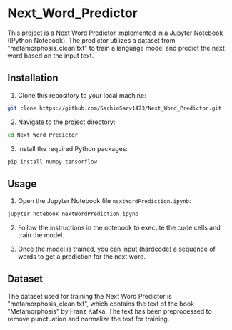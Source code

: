# Next_Word_Predictor

This project is a Next Word Predictor implemented in a Jupyter Notebook (IPython Notebook). The predictor utilizes a dataset from "metamorphosis_clean.txt" to train a language model and predict the next word based on the input text.

## Installation

1. Clone this repository to your local machine:

```bash
git clone https://github.com/SachinSarv1473/Next_Word_Predictor.git
```

2. Navigate to the project directory:

```bash
cd Next_Word_Predictor
```

3. Install the required Python packages:

```bash
pip install numpy tensorflow
```

## Usage

1. Open the Jupyter Notebook file `nextWordPrediction.ipynb`:

```bash
jupyter notebook nextWordPrediction.ipynb
```

2. Follow the instructions in the notebook to execute the code cells and train the model.

3. Once the model is trained, you can input (hardcode) a sequence of words to get a prediction for the next word.


## Dataset

The dataset used for training the Next Word Predictor is "metamorphosis_clean.txt", which contains the text of the book "Metamorphosis" by Franz Kafka. The text has been preprocessed to remove punctuation and normalize the text for training.

